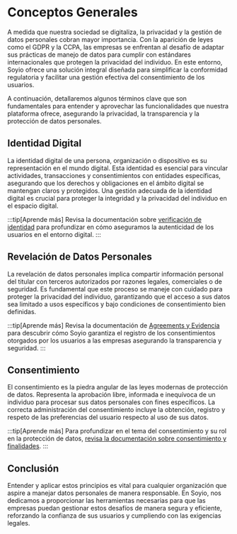 # Conceptos Generales

A medida que nuestra sociedad se digitaliza, la privacidad y la gestión de datos personales cobran mayor importancia. Con la aparición de leyes como el GDPR y la CCPA, las empresas se enfrentan al desafío de adaptar sus prácticas de manejo de datos para cumplir con estándares internacionales que protegen la privacidad del individuo. En este entorno, Soyio ofrece una solución integral diseñada para simplificar la conformidad regulatoria y facilitar una gestión efectiva del consentimiento de los usuarios.

A continuación, detallaremos algunos términos clave que son fundamentales para entender y aprovechar las funcionalidades que nuestra plataforma ofrece, asegurando la privacidad, la transparencia y la protección de datos personales.

## Identidad Digital
La identidad digital de una persona, organización o dispositivo es su representación en el mundo digital. Esta identidad es esencial para vincular actividades, transacciones y consentimientos con entidades específicas, asegurando que los derechos y obligaciones en el ámbito digital se mantengan claros y protegidos. Una gestión adecuada de la identidad digital es crucial para proteger la integridad y la privacidad del individuo en el espacio digital.

:::tip[Aprende más]
Revisa la documentación sobre [verificación de identidad](./verification.md) para profundizar en cómo aseguramos la autenticidad de los usuarios en el entorno digital.
:::

## Revelación de Datos Personales
La revelación de datos personales implica compartir información personal del titular con terceros autorizados por razones legales, comerciales o de seguridad. Es fundamental que este proceso se maneje con cuidado para proteger la privacidad del individuo, garantizando que el acceso a sus datos sea limitado a usos específicos y bajo condiciones de consentimiento bien definidas.

:::tip[Aprende más]
Revisa la documentación de [Agreements y Evidencia](agreement.md) para descubrir cómo Soyio garantiza el registro de los consentimientos otorgados por los usuarios a las empresas asegurando la transparencia y seguridad.
:::

## Consentimiento
El consentimiento es la piedra angular de las leyes modernas de protección de datos. Representa la aprobación libre, informada e inequívoca de un individuo para procesar sus datos personales con fines específicos. La correcta administración del consentimiento incluye la obtención, registro y respeto de las preferencias del usuario respecto al uso de sus datos.

:::tip[Aprende más]
Para profundizar en el tema del consentimiento y su rol en la protección de datos, [revisa la documentación sobre consentimiento y finalidades](./consent.md).
:::

## Conclusión
Entender y aplicar estos principios es vital para cualquier organización que aspire a manejar datos personales de manera responsable. En Soyio, nos dedicamos a proporcionar las herramientas necesarias para que las empresas puedan gestionar estos desafíos de manera segura y eficiente, reforzando la confianza de sus usuarios y cumpliendo con las exigencias legales.
